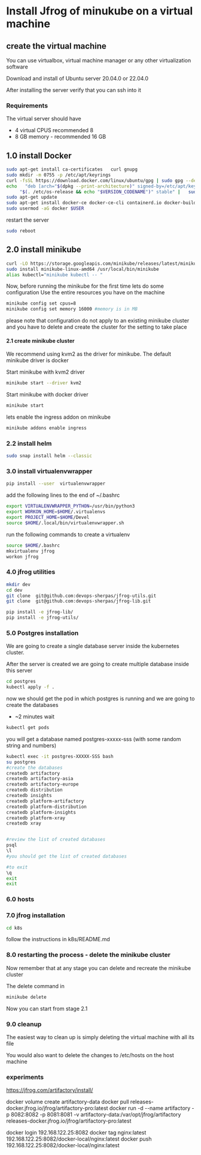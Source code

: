 # Install Jfrog of minukube on a virtual machine #

## create the virtual machine ##
You can use virtualbox, virtual machine manager or any other virtualization software 

Download and install of Ubuntu server 20.04.0 or 22.04.0

After installing the server verify that you can ssh into it

### Requirements ###

The virtual server should have 
- 4 virtual CPUS recommended 8
- 8 GB memory - recommended 16 GB


## 1.0 install Docker ##
```bash    
sudo apt-get install ca-certificates   curl gnupg
sudo mkdir -m 0755 -p /etc/apt/keyrings
curl -fsSL https://download.docker.com/linux/ubuntu/gpg | sudo gpg --dearmor -o /etc/apt/keyrings/docker.gpg
echo   "deb [arch="$(dpkg --print-architecture)" signed-by=/etc/apt/keyrings/docker.gpg] https://download.docker.com/linux/ubuntu \
     "$(. /etc/os-release && echo "$VERSION_CODENAME")" stable" |   sudo tee /etc/apt/sources.list.d/docker.list > /dev/null
sudo apt-get update
sudo apt-get install docker-ce docker-ce-cli containerd.io docker-buildx-plugin docker-compose-plugin
sudo usermod -aG docker $USER

```
restart the server
```bash
sudo reboot
```

## 2.0 install minikube ##

```bash
curl -LO https://storage.googleapis.com/minikube/releases/latest/minikube-linux-amd64
sudo install minikube-linux-amd64 /usr/local/bin/minikube
alias kubectl="minikube kubectl -- "
```

Now, before running the minikube for the first time lets do some configuration
Use the entire resources you have on the machine 

```bash
minikube config set cpus=8
minikube config set memory 16000 #memory is in MB
```
please note that configuration do not apply to an existing minikube cluster and you have to delete and create the cluster for the setting to take place

#### 2.1 create minikube cluster ####

We recommend using kvm2 as the driver for minikube. 
The default minikube driver is docker

Start minikube with kvm2 driver 

```bash
minikube start --driver kvm2
```
Start minikube with docker driver 

```bash
minikube start
```



lets enable the ingress addon on minikube

```bash
minikube addons enable ingress
```

### 2.2 install helm ###

```bash
sudo snap install helm --classic 
```

### 3.0 install virtualenvwrapper ###

```bash
pip install --user  virtualenvwrapper
```

add the following lines to the end of ~/.bashrc
```bash 
export VIRTUALENVWRAPPER_PYTHON=/usr/bin/python3
export WORKON_HOME=$HOME/.virtualenvs
export PROJECT_HOME=$HOME/Devel
source $HOME/.local/bin/virtualenvwrapper.sh

```
run the following commands to create a virtualenv 
```bash 
source $HOME/.bashrc
mkvirtualenv jfrog
workon jfrog
```


### 4.0 jfrog utilities ###

```bash 
mkdir dev
cd dev
git clone  git@github.com:devops-sherpas/jfrog-utils.git
git clone  git@github.com:devops-sherpas/jfrog-lib.git

pip install -e jfrog-lib/
pip install -e jfrog-utils/
```


### 5.0 Postgres installation ###  

We are going to create a single database server inside the kubernetes cluster.

After the server is created we are going to create multiple database inside this server 

```bash
cd postgres
kubectl apply -f .
```


now we should get the pod in which postgres is running and we are going to create the databases
 - ~2 minutes wait  
```bash
kubectl get pods
```

you will get a database named postgres-xxxxx-sss (with some random string and numbers)

```bash
kubectl exec -it postgres-XXXXX-SSS bash
su postgres
#create the databases
createdb artifactory           
createdb artifactory-asia      
createdb artifactory-europe    
createdb distribution          
createdb insights              
createdb platform-artifactory  
createdb platform-distribution 
createdb platform-insights     
createdb platform-xray         
createdb xray                  


#review the list of created databases
psql
\l
#you should get the list of created databases

#to exit 
\q
exit 
exit
```

### 6.0 hosts ###



### 7.0 jfrog installation ### 

```bash 
cd k8s 
```
follow the instructions in  k8s/README.md 


### 8.0 restarting the process - delete the minikube cluster ###

Now remember that at any stage you can delete and recreate the minikube cluster


The delete command in 
```bash 
minikube delete
```

Now you can start from stage  2.1



### 9.0 cleanup ###

The easiest way to clean up is simply deleting the virtual machine with all its file 

You would also want to delete the changes to /etc/hosts on the host machine 




### experiments ###
https://jfrog.com/artifactory/install/

docker volume create artifactory-data
docker pull releases-docker.jfrog.io/jfrog/artifactory-pro:latest
docker run -d --name artifactory -p 8082:8082 -p 8081:8081 -v artifactory-data:/var/opt/jfrog/artifactory releases-docker.jfrog.io/jfrog/artifactory-pro:latest


docker login 192.168.122.25:8082
docker tag nginx:latest 192.168.122.25:8082/docker-local/nginx:latest
docker push 192.168.122.25:8082/docker-local/nginx:latest

